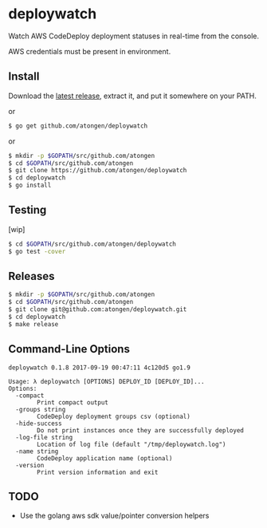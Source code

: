 # deploywatch

Watch AWS CodeDeploy deployment statuses in real-time from the console.

AWS credentials must be present in environment.

## Install

Download the [latest release](https://github.com/atongen/deploywatch/releases), extract it,
and put it somewhere on your PATH.

or

```sh
$ go get github.com/atongen/deploywatch
```

or

```sh
$ mkdir -p $GOPATH/src/github.com/atongen
$ cd $GOPATH/src/github.com/atongen
$ git clone https://github.com/atongen/deploywatch
$ cd deploywatch
$ go install
```

## Testing

[wip]

```sh
$ cd $GOPATH/src/github.com/atongen/deploywatch
$ go test -cover
```

## Releases

```sh
$ mkdir -p $GOPATH/src/github.com/atongen
$ cd $GOPATH/src/github.com/atongen
$ git clone git@github.com:atongen/deploywatch.git
$ cd deploywatch
$ make release
```

## Command-Line Options

```
deploywatch 0.1.8 2017-09-19 00:47:11 4c120d5 go1.9

Usage: λ deploywatch [OPTIONS] DEPLOY_ID [DEPLOY_ID]...
Options:
  -compact
        Print compact output
  -groups string
        CodeDeploy deployment groups csv (optional)
  -hide-success
        Do not print instances once they are successfully deployed
  -log-file string
        Location of log file (default "/tmp/deploywatch.log")
  -name string
        CodeDeploy application name (optional)
  -version
        Print version information and exit
```

## TODO

* Use the golang aws sdk value/pointer conversion helpers
